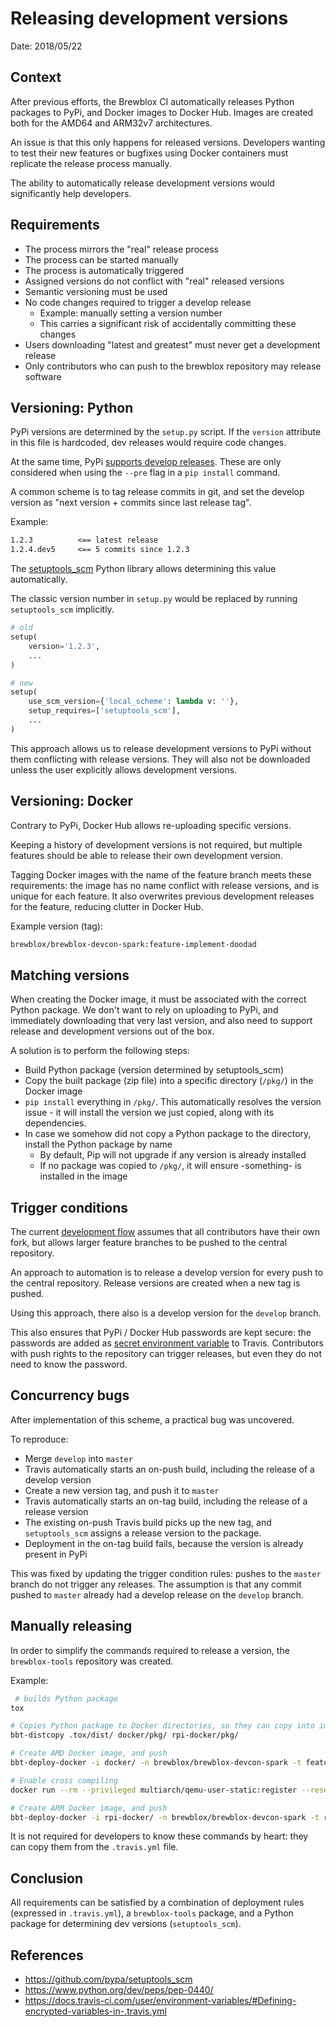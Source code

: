 # Releasing development versions

Date: 2018/05/22

## Context

After previous efforts, the Brewblox CI automatically releases Python packages to PyPi, and Docker images to Docker Hub. Images are created both for the AMD64 and ARM32v7 architectures.

An issue is that this only happens for released versions. Developers wanting to test their new features or bugfixes using Docker containers must replicate the release process manually.

The ability to automatically release development versions would significantly help developers.

## Requirements

* The process mirrors the "real" release process
* The process can be started manually
* The process is automatically triggered
* Assigned versions do not conflict with "real" released versions
* Semantic versioning must be used
* No code changes required to trigger a develop release
  * Example: manually setting a version number
  * This carries a significant risk of accidentally committing these changes
* Users downloading "latest and greatest" must never get a development release
* Only contributors who can push to the brewblox repository may release software

## Versioning: Python

PyPi versions are determined by the `setup.py` script. If the `version` attribute in this file is hardcoded, dev releases would require code changes.

At the same time, PyPi [supports develop releases][dev_version_pep]. These are only considered when using the `--pre` flag in a `pip install` command.

A common scheme is to tag release commits in git, and set the develop version as "next version + commits since last release tag".

Example:

```txt
1.2.3          <== latest release
1.2.4.dev5     <== 5 commits since 1.2.3
```

The [setuptools_scm][setuptools_scm] Python library allows determining this value automatically.

The classic version number in `setup.py` would be replaced by running `setuptools_scm` implicitly.

```python
# old
setup(
    version='1.2.3',
    ...
)

# new
setup(
    use_scm_version={'local_scheme': lambda v: ''},
    setup_requires=['setuptools_scm'],
    ...
)
```

This approach allows us to release development versions to PyPi without them conflicting with release versions. They will also not be downloaded unless the user explicitly allows development versions.

## Versioning: Docker

Contrary to PyPi, Docker Hub allows re-uploading specific versions.

Keeping a history of development versions is not required, but multiple features should be able to release their own development version.

Tagging Docker images with the name of the feature branch meets these requirements: the image has no name conflict with release versions, and is unique for each feature. It also overwrites previous development releases for the feature, reducing clutter in Docker Hub.

Example version (tag):

```txt
brewblox/brewblox-devcon-spark:feature-implement-doodad
```

## Matching versions

When creating the Docker image, it must be associated with the correct Python package. We don't want to rely on uploading to PyPi, and immediately downloading that very last version, and also need to support release and development versions out of the box.

A solution is to perform the following steps:

* Build Python package (version determined by setuptools_scm)
* Copy the built package (zip file) into a specific directory (`/pkg/`) in the Docker image
* `pip install` everything in `/pkg/`. This automatically resolves the version issue - it will install the version we just copied, along with its dependencies.
* In case we somehow did not copy a Python package to the directory, install the Python package by name
  * By default, Pip will not upgrade if any version is already installed
  * If no package was copied to `/pkg/`, it will ensure -something- is installed in the image

## Trigger conditions

The current [development flow](./20180306_automated_release.md) assumes that all contributors have their own fork, but allows larger feature branches to be pushed to the central repository.

An approach to automation is to release a develop version for every push to the central repository. Release versions are created when a new tag is pushed.

Using this approach, there also is a develop version for the `develop` branch.

This also ensures that PyPi / Docker Hub passwords are kept secure: the passwords are added as [secret environment variable][travis_secure_vars] to Travis. Contributors with push rights to the repository can trigger releases, but even they do not need to know the password.

## Concurrency bugs

After implementation of this scheme, a practical bug was uncovered.

To reproduce:

* Merge `develop` into `master`
* Travis automatically starts an on-push build, including the release of a develop version
* Create a new version tag, and push it to `master`
* Travis automatically starts an on-tag build, including the release of a release version
* The existing on-push Travis build picks up the new tag, and `setuptools_scm` assigns a release version to the package.
* Deployment in the on-tag build fails, because the version is already present in PyPi

This was fixed by updating the trigger condition rules: pushes to the `master` branch do not trigger any releases. The assumption is that any commit pushed to `master` already had a develop release on the `develop` branch.

## Manually releasing

In order to simplify the commands required to release a version, the `brewblox-tools` repository was created.

Example:

```bash
 # builds Python package
tox

# Copies Python package to Docker directories, so they can copy into image
bbt-distcopy .tox/dist/ docker/pkg/ rpi-docker/pkg/

# Create AMD Docker image, and push
bbt-deploy-docker -i docker/ -n brewblox/brewblox-devcon-spark -t feature-add-doodad

# Enable cross compiling
docker run --rm --privileged multiarch/qemu-user-static:register --reset

# Create ARM Docker image, and push
bbt-deploy-docker -i rpi-docker/ -n brewblox/brewblox-devcon-spark -t rpi-feature-add-doodad
```

It is not required for developers to know these commands by heart: they can copy them from the `.travis.yml` file.

## Conclusion

All requirements can be satisfied by a combination of deployment rules (expressed in `.travis.yml`), a `brewblox-tools` package, and a Python package for determining dev versions (`setuptools_scm`).

[setuptools_scm]: https://github.com/pypa/setuptools_scm
[dev_version_pep]: https://www.python.org/dev/peps/pep-0440/
[travis_secure_vars]: https://docs.travis-ci.com/user/environment-variables/#Defining-encrypted-variables-in-.travis.yml

## References

* <https://github.com/pypa/setuptools_scm>
* <https://www.python.org/dev/peps/pep-0440/>
* <https://docs.travis-ci.com/user/environment-variables/#Defining-encrypted-variables-in-.travis.yml>
